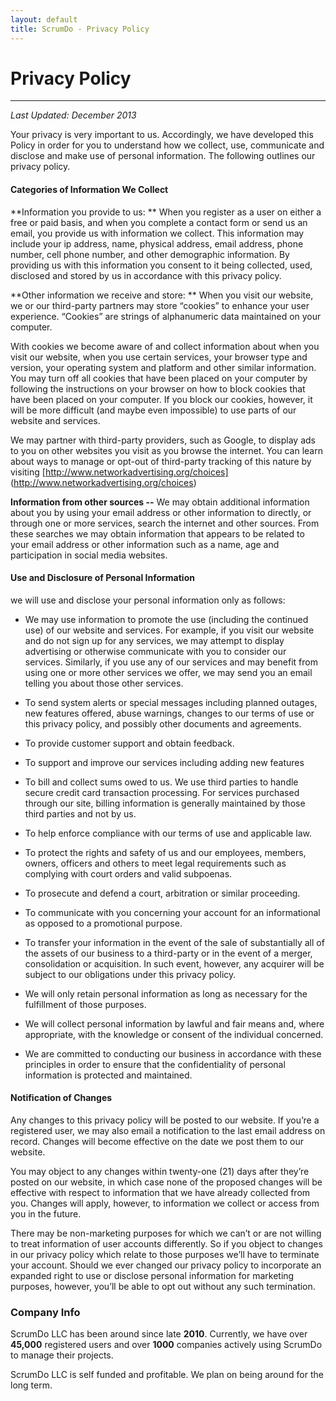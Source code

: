 ```yaml
---
layout: default
title: ScrumDo - Privacy Policy
---
```



# Privacy Policy
----
      
      
*Last Updated: December 2013*
     
     
Your privacy is very important to us. Accordingly, we have developed this Policy in order for you to understand how we collect, use, communicate and disclose and make use of personal information. The following outlines our privacy policy.


#### Categories of Information We Collect

**Information you provide to us: ** When you register as a user on either a free or paid basis, and when you complete a contact form or send us an email, you provide us with information we collect. This information may include your ip address, name, physical address, email address, phone number, cell phone number, and other demographic information.  By providing us with this information you consent to it being collected, used, disclosed and stored by us in accordance with this privacy policy.

**Other information we receive and store: ** When you visit our website, we or our third-party partners may store “cookies” to enhance your user experience.  “Cookies” are strings of alphanumeric data maintained on your computer.

With cookies we become aware of and collect information about when you visit our website, when you use certain services, your browser type and version, your operating system and platform and other similar information. You may turn off all cookies that have been placed on your computer by following the instructions on your browser on how to block cookies that have been placed on your computer. If you block our cookies, however, it will be more difficult (and maybe even impossible) to use parts of our website and services.

We may partner with third-party providers, such as Google, to display ads to you on other websites you visit as you browse the internet.  You can learn about ways to manage or opt-out of third-party tracking of this nature by visiting [http://www.networkadvertising.org/choices] (http://www.networkadvertising.org/choices)

**Information from other sources --** We may obtain additional information about you by using your email address or other information to directly, or through one or more services, search the internet and other sources. From these searches we may obtain information that appears to be related to your email address or other information such as a name, age and participation in social media websites.
      

#### Use and Disclosure of Personal Information

we will use and disclose your personal information only as follows:

* We may use information to promote the use (including the continued use) of our website and services. For example, if you visit our website and do not sign up for any services, we may attempt to display advertising or otherwise communicate with you to consider our services. Similarly, if you use any of our services and may benefit from using one or more other services we offer, we may send you an email telling you about those other services.

* To send system alerts or special messages including planned outages, new features offered, abuse warnings, changes to our terms of use or this privacy policy, and possibly other documents and agreements.

* To provide customer support and obtain feedback.

* To support and improve our services including adding new features 

* To bill and collect sums owed to us.  We use third parties to handle secure credit card transaction processing.  For services purchased through our site, billing information is generally maintained by those third parties and not by us.

* To help enforce compliance with our terms of use and applicable law.

* To protect the rights and safety of us and our employees, members, owners, officers and others
to meet legal requirements such as complying with court orders and valid subpoenas.

* To prosecute and defend a court, arbitration or similar proceeding.

* To communicate with you concerning your account for an informational as opposed to a promotional purpose.

* To transfer your information in the event of the sale of substantially all of the assets of our business to a third-party or in the event of a merger, consolidation or acquisition.  In such event, however, any acquirer will be subject to our obligations under this privacy policy.

* We will only retain personal information as long as necessary for the fulfillment of those purposes.

* We will collect personal information by lawful and fair means and, where appropriate, with the knowledge or consent of the individual concerned.

* We are committed to conducting our business in accordance with these principles in order to ensure that the confidentiality of personal information is protected and maintained.
     
     
#### Notification of Changes

Any changes to this privacy policy will be posted to our website. If you’re a registered user, we may also email a notification to the last email address on record. Changes will become effective on the date we post them to our website.

You may object to any changes within twenty-one (21) days after they’re posted on our website, in which case none of the proposed changes will be effective with respect to information that we have already collected from you. Changes will apply, however, to information we collect or access from you in the future.

There may be non-marketing purposes for which we can’t or are not willing to treat information of user accounts differently.  So if you object to changes in our privacy policy which relate to those purposes we’ll have to terminate your account.  Should we ever changed our privacy policy to incorporate an expanded right to use or disclose personal information for marketing purposes, however, you’ll be able to opt out without any such termination.
     
     
     
### Company Info 

ScrumDo LLC has been around since late **2010**.  Currently, we have over **45,000** registered users and over **1000** companies actively using ScrumDo to manage their projects.  

ScrumDo LLC is self funded and profitable.  We plan on being around for the long term.







